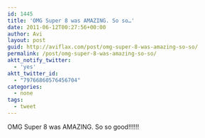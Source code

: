 ```yaml
---
id: 1445
title: 'OMG Super 8 was AMAZING. So so…'
date: 2011-06-12T00:27:56+00:00
author: Avi
layout: post
guid: http://aviflax.com/post/omg-super-8-was-amazing-so-so/
permalink: /post/omg-super-8-was-amazing-so-so/
aktt_notify_twitter:
  - 'yes'
aktt_twitter_id:
  - "79766860576456704"
categories:
  - none
tags:
  - tweet
---
```

OMG Super 8 was AMAZING. So so good!!!!!!